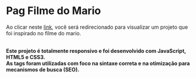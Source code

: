 # Pag Filme do Mario

Ao clicar neste <a href="https://thiago-tsg.github.io/filme-mario/" target="_blank">link</a>, você será redirecionado para visualizar um projeto que foi inspirado no filme do mario.<br><br>

<strong>Este projeto é totalmente responsivo e foi desenvolvido com JavaScript, HTML5 e CSS3.<br>
As tags foram utilizadas com foco na sintaxe correta e na otimização para mecanismos de busca (SEO).</strong>
